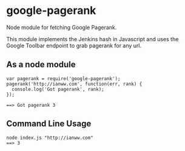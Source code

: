 # google-pagerank

Node module for fetching Google Pagerank.

This module implements the Jenkins hash in Javascript and uses the Google Toolbar endpoint to grab pagerank for any url.

## As a node module

    var pagerank = require('google-pagerank');
    pagerank('http://ianww.com', function(err, rank) {
      console.log('Got pagerank', rank);
    });
    
    ==> Got pagerank 3

## Command Line Usage

    node index.js "http://ianww.com"
    ==> 3
